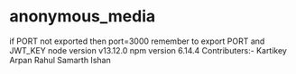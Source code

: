 # anonymous_media
if PORT not exported then port=3000
remember to export PORT and JWT_KEY
node version v13.12.0
npm version 6.14.4
Contributers:-
Kartikey
Arpan
Rahul
Samarth
Ishan